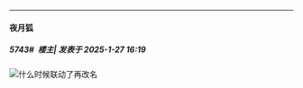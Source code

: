 ﻿
*****

####  夜月狐  
##### 5743#         楼主| 发表于 2025-1-27 16:19

<img src="https://static.saraba1st.com/image/smiley/face2017/009.gif" referrerpolicy="no-referrer">什么时候联动了再改名

